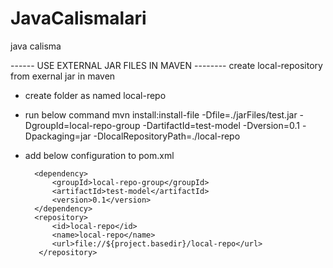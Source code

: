 # JavaCalismalari
java calisma


------ USE EXTERNAL JAR FILES IN MAVEN --------
create local-repository from exernal jar in maven
- create folder as named local-repo
- run below command 
mvn install:install-file -Dfile=./jarFiles/test.jar -DgroupId=local-repo-group -DartifactId=test-model -Dversion=0.1 -Dpackaging=jar -DlocalRepositoryPath=./local-repo
- add below configuration to pom.xml

      
		<dependency>
			<groupId>local-repo-group</groupId>
			<artifactId>test-model</artifactId>
			<version>0.1</version>
		</dependency>
		<repository>
			<id>local-repo</id>
			<name>local-repo</name>
			<url>file://${project.basedir}/local-repo</url>
		 </repository>


